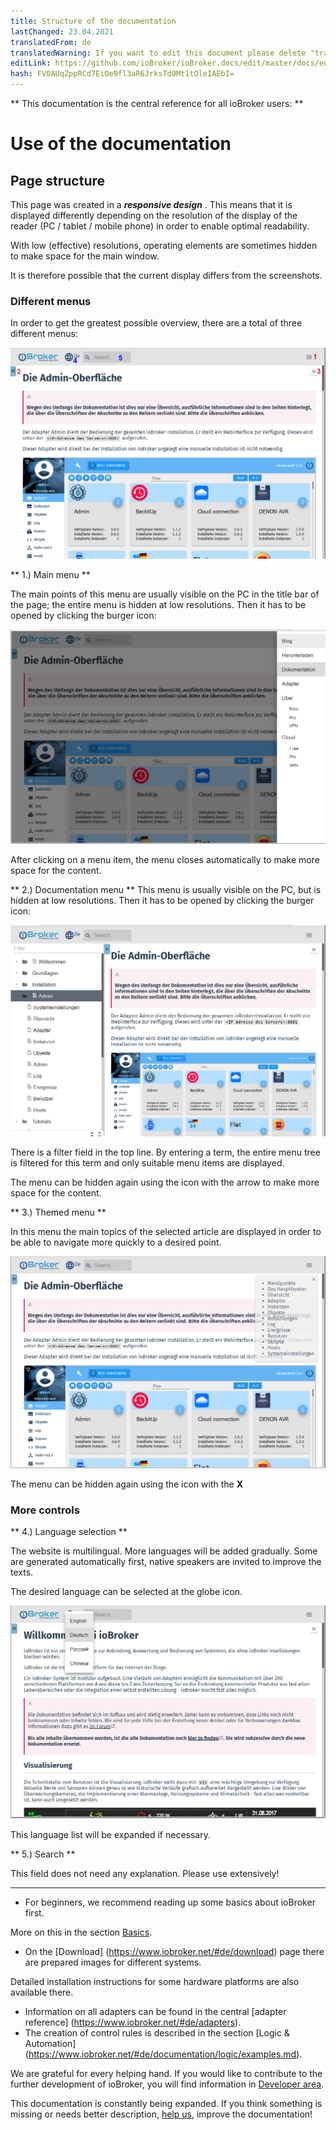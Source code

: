 ```yaml
---
title: Structure of the documentation
lastChanged: 23.04.2021
translatedFrom: de
translatedWarning: If you want to edit this document please delete "translatedFrom" field, elsewise this document will be translated automatically again
editLink: https://github.com/ioBroker/ioBroker.docs/edit/master/docs/en/intro/README.md
hash: FV0AUqZppRCd7EiOe9fl3aR6JrksTd0Mt1tOleIAEbI=
---
```

** This documentation is the central reference for all ioBroker users: **

# Use of the documentation
## Page structure
This page was created in a ***responsive design*** . This means that it is displayed differently depending on the resolution of the display of the reader (PC / tablet / mobile phone) in order to enable optimal readability.

With low (effective) resolutions, operating elements are sometimes hidden to make space for the main window.

It is therefore possible that the current display differs from the screenshots.

### Different menus
In order to get the greatest possible overview, there are a total of three different menus:

![Side menus](../../de/intro/media/Seite_numbers.png)

** 1.) Main menu **

The main points of this menu are usually visible on the PC in the title bar of the page; the entire menu is hidden at low resolutions. Then it has to be opened by clicking the burger icon:

![Pages menu](../../de/intro/media/Hauptmenu.png)

After clicking on a menu item, the menu closes automatically to make more space for the content.

** 2.) Documentation menu ** This menu is usually visible on the PC, but is hidden at low resolutions. Then it has to be opened by clicking the burger icon:

![Documentation menu](../../de/intro/media/Dokumenu.png)

There is a filter field in the top line. By entering a term, the entire menu tree is filtered for this term and only suitable menu items are displayed.

The menu can be hidden again using the icon with the arrow to make more space for the content.

** 3.) Themed menu **

In this menu the main topics of the selected article are displayed in order to be able to navigate more quickly to a desired point.

![Themed menu](../../de/intro/media/Themenmenu.png)

The menu can be hidden again using the icon with the **X**

### More controls
** 4.) Language selection **

The website is multilingual. More languages will be added gradually.
Some are generated automatically first, native speakers are invited to improve the texts.

The desired language can be selected at the globe icon.

![language selection](../../de/intro/media/Languages.png)

This language list will be expanded if necessary.

** 5.) Search **

This field does not need any explanation. Please use extensively!

---

* For beginners, we recommend reading up some basics about ioBroker first.

More on this in the section [Basics](https://www.iobroker.net/#de/documentation/basics/README.md).

* On the [Download] (https://www.iobroker.net/#de/download) page there are prepared images for different systems.

Detailed installation instructions for some hardware platforms are also available there.

* Information on all adapters can be found in the central [adapter reference] (https://www.iobroker.net/#de/adapters).
* The creation of control rules is described in the section [Logic & Automation] (https://www.iobroker.net/#de/documentation/logic/examples.md).

We are grateful for every helping hand. If you would like to contribute to the further development of ioBroker, you will find information in [Developer area](https://www.iobroker.net/#de/documentation/dev/adapterdev.md).

This documentation is constantly being expanded. If you think something is missing or needs better description, [help us](https://www.iobroker.net/#de/documentation/community/doc.md), improve the documentation!